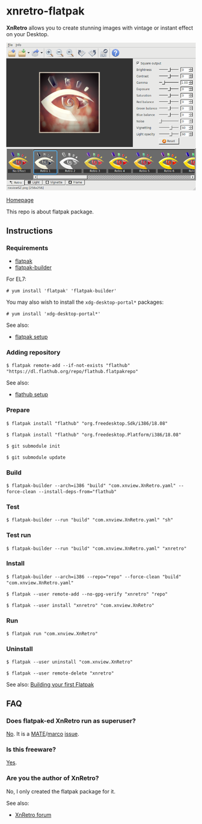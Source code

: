 # xnretro-flatpak

**XnRetro** allows you to create stunning images with vintage or instant effect on your Desktop.

![xnretro-flatpak screenshot](xnretro-flatpak.png)

[Homepage](https://www.xnview.com/en/xnretro/)

This repo is about flatpak package.

## Instructions

### Requirements

* [flatpak](https://github.com/flatpak/flatpak)
* [flatpak-builder](https://github.com/flatpak/flatpak-builder)

For EL7:

```
# yum install 'flatpak' 'flatpak-builder'
```

You may also wish to install the `xdg-desktop-portal*` packages:

```
# yum install 'xdg-desktop-portal*'
```

See also:

* [flatpak setup](https://flatpak.org/setup)

### Adding repository

```
$ flatpak remote-add --if-not-exists "flathub" "https://dl.flathub.org/repo/flathub.flatpakrepo"
```

See also:

* [flathub setup](http://docs.flatpak.org/en/latest/using-flatpak.html#add-a-remote)

### Prepare

```
$ flatpak install "flathub" "org.freedesktop.Sdk/i386/18.08"
```

```
$ flatpak install "flathub" "org.freedesktop.Platform/i386/18.08"
```

```
$ git submodule init
```

```
$ git submodule update
```

### Build

```
$ flatpak-builder --arch=i386 "build" "com.xnview.XnRetro.yaml" --force-clean --install-deps-from="flathub"
```

### Test

```
$ flatpak-builder --run "build" "com.xnview.XnRetro.yaml" "sh"
```

### Test run

```
$ flatpak-builder --run "build" "com.xnview.XnRetro.yaml" "xnretro"
```

### Install

```
$ flatpak-builder --arch=i386 --repo="repo" --force-clean "build" "com.xnview.XnRetro.yaml"
```

```
$ flatpak --user remote-add --no-gpg-verify "xnretro" "repo"
```

```
$ flatpak --user install "xnretro" "com.xnview.XnRetro"
```

### Run

```
$ flatpak run "com.xnview.XnRetro"
```

### Uninstall

```
$ flatpak --user uninstall "com.xnview.XnRetro"
```

```
$ flatpak --user remote-delete "xnretro"
```

See also: [Building your first Flatpak](http://docs.flatpak.org/en/latest/first-build.html)

## FAQ

### Does flatpak-ed XnRetro run as superuser?

[No](https://github.com/flatpak/flatpak/issues/1557). It is a [MATE](https://github.com/mate-desktop)/[marco](https://github.com/mate-desktop/marco) [issue](https://github.com/mate-desktop/marco/issues/301).

### Is this freeware?

[Yes](https://www.xnview.com/en/xnretro/#downloads).

### Are you the author of XnRetro?

No, I only created the flatpak package for it.

See also:

* [XnRetro forum](https://newsgroup.xnview.com/viewforum.php?f=81)

